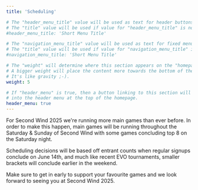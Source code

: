 ```yaml
---
title: 'Scheduling'

# The "header_menu_title" value will be used as text for header buttons.
# The "title" value will be used if value for "header_menu_title" is not provided.
#header_menu_title: 'Short Menu Title'

# The "navigation_menu_title" value will be used as text for fixed menu items.
# The "title" value will be used if value for "navigation_menu_title" is not provided.
#navigation_menu_title: 'Short Menu Title'

# The "weight" will determine where this section appears on the "homepage".
# A bigger weight will place the content more towards the bottom of the page.
# It's like gravity ;-).
weight: 5

# If "header_menu" is true, then a button linking to this section will be placed
# into the header menu at the top of the homepage.
header_menu: true
---
```

For Second Wind 2025 we're running more main games than ever before. In order to make this happen, main games will be running throughout the Saturday & Sunday of Second Wind with some games concluding top 8 on the Saturday night.

Scheduling decisions will be based off entrant counts when regular signups conclude on June 14th, and much like recent EVO tournaments, smaller brackets will conclude earlier in the weekend.

Make sure to get in early to support your favourite games and we look forward to seeing you at Second Wind 2025.
